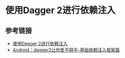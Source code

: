 # 使用Dagger 2进行依赖注入

## 参考链接

- [使用Dagger 2进行依赖注入](http://codethink.me/2015/08/06/dependency-injection-with-dagger-2/)
- [Android：dagger2让你爱不释手-基础依赖注入框架篇](http://www.jianshu.com/p/cd2c1c9f68d4)
